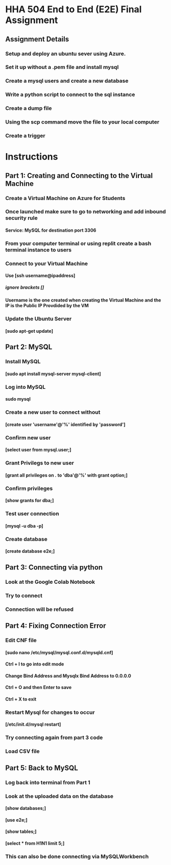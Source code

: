 # HHA 504 End to End (E2E) Final Assignment

## Assignment Details
### Setup and deploy an ubuntu sever using Azure.
### Set it up without a .pem file and install mysql
### Create a mysql users and create a new database
### Write a python script to connect to the sql instance
### Create a dump file
### Using the scp command move the file to your local computer
### Create a trigger

# Instructions
## Part 1: Creating and Connecting to the Virtual Machine
### Create a Virtual Machine on Azure for Students
### Once launched make sure to go to networking and add inbound security rule
#### Service: MySQL for destination port 3306
### From your computer terminal or using replit create a bash terminal instance to users
### Connect to your Virtual Machine
#### Use [ssh username@ipaddress] 
##### ignore brackets []
#### Username is the one created when creating the Virtual Machine and the IP is the Public IP Provdided by the VM
### Update the Ubuntu Server
#### [sudo apt-get update]

## Part 2: MySQL
### Install MySQL
#### [sudo apt install mysql-server mysql-client]
### Log into MySQL
#### sudo mysql
### Create a new user to connect without
#### [create user 'username'@'%' identified by 'password']
### Confirm new user
#### [select user from mysql.user;]
### Grant Privilegs to new user
#### [grant all privileges on *.* to 'dba'@'%' with grant option;]
### Confirm privileges
#### [show grants for dba;]
### Test user connection
#### [mysql -u dba -p]
### Create database
#### [create database e2e;]

## Part 3: Connecting via python
### Look at the Google Colab Notebook
### Try to connect 
### Connection will be refused

## Part 4: Fixing Connection Error
### Edit CNF file
#### [sudo nano /etc/mysql/mysql.conf.d/mysqld.cnf]
#### Ctrl + I to go into edit mode
#### Change Bind Address and Mysqlx Bind Address to 0.0.0.0
#### Ctrl + O and then Enter to save
#### Ctrl + X to exit
### Restart Mysql for changes to occur
#### [/etc/init.d/mysql restart]
### Try connecting again from part 3 code
### Load CSV file

## Part 5: Back to MySQL
### Log back into terminal from Part 1
### Look at the uploaded data on the database
#### [show databases;]
#### [use e2e;]
#### [show tables;]
#### [select * from H1N1 limit 5;]
### This can also be done connecting via MySQLWorkbench

